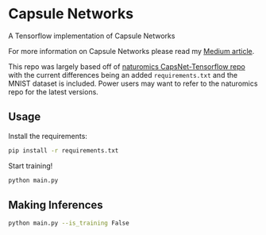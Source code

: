 # Capsule Networks
A Tensorflow implementation of Capsule Networks

For more information on Capsule Networks please read my [Medium article](https://hackernoon.com/capsule-networks-are-shaking-up-ai-heres-how-to-use-them-c233a0971952).

This repo was largely based off of [naturomics CapsNet-Tensorflow repo](https://github.com/naturomics/CapsNet-Tensorflow) with the current differences being an added `requirements.txt` and the MNIST dataset is included. Power users may want to refer to the naturomics repo for the latest versions.

## Usage
Install the requirements:
```bash
pip install -r requirements.txt
```
Start training!
```bash
python main.py
```

## Making Inferences
```bash
python main.py --is_training False
```
